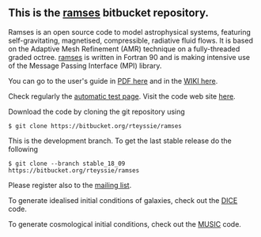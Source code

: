 [1]: https://bitbucket.org/rteyssie/ramses/wiki/Content
[2]: https://bitbucket.org/rteyssie/ramses/wiki/AutoTests
[3]: http://www.ics.uzh.ch/~teyssier/ramses/RAMSES.html
[4]: https://bitbucket.org/rteyssie/ramses/wiki/ramses_ug.pdf
[5]: https://bitbucket.org/vperret/dice
[6]: https://bitbucket.org/ohahn/music

## This is the [ramses](https://bitbucket.org/rteyssie/ramses) bitbucket repository.

Ramses is an open source code to model astrophysical systems, featuring self-gravitating, magnetised, compressible,
radiative fluid flows. It is based  on the Adaptive Mesh Refinement (AMR)  technique on a  fully-threaded graded octree. 
[ramses](https://bitbucket.org/rteyssie/ramses) is written in  Fortran 90 and is making intensive use of the Message 
Passing Interface (MPI) library.

You can go to the user's guide in [PDF here][4] and in the [WIKI here][1].

Check regularly the [automatic test page][2]. Visit the code web site [here][3].

Download the code by cloning the git repository using 
```
$ git clone https://bitbucket.org/rteyssie/ramses
```
This is the development branch. To get the last stable release do the following
```
$ git clone --branch stable_18_09 https://bitbucket.org/rteyssie/ramses
```
Please register also to the [mailing list](http://groups.google.com/group/ramses_users).

To generate idealised initial conditions of galaxies, check out the [DICE][5] code.

To generate cosmological initial conditions, check out the [MUSIC][6] code.